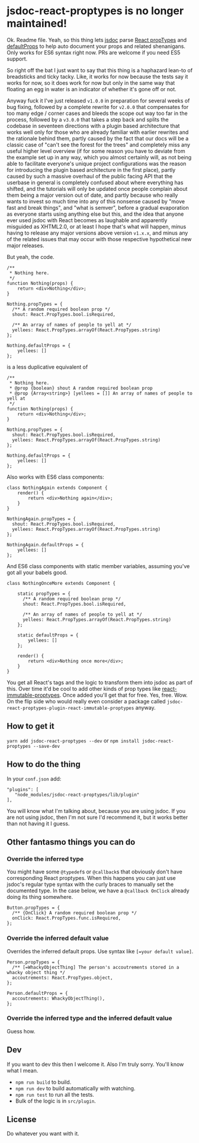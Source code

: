 # jsdoc-react-proptypes is no longer maintained!

Ok. Readme file. Yeah, so this thing lets [jsdoc](https://github.com/jsdoc3/jsdoc) parse [React propTypes](https://facebook.github.io/react/docs/typechecking-with-proptypes.html) and [defaultProps](https://facebook.github.io/react/docs/typechecking-with-proptypes.html) to help auto document your props and related shenanigans. Only works for ES6 syntax right now. PRs are welcome if you need ES5 support.

So right off the bat I just want to say that this thing is a haphazard lean-to of breadsticks and ticky tacky. Like, it works for now because the tests say it works for now, so it does work for now but only in the same way that floating an egg in water is an indicator of whether it's gone off or not. 

Anyway fuck it I've just released `v1.0.0` in preparation for several weeks of bug fixing, followed by a complete rewrite for `v2.0.0` that compensates for too many edge / corner cases and bleeds the scope out way too far in the process, followed by a `v3.0.0` that takes a step back and splits the codebase in seventeen directions with a plugin based architecture that works well only for those who are already familiar with earlier rewrites and the rationale behind them, partly caused by the fact that our docs will be a classic case of "can't see the forest for the trees" and completely miss any useful higher level overview (if for some reason you have to deviate from the example set up in any way, which you almost certainly will, as not being able to facilitate everyone's unique project configurations was the reason for introducing the plugin based architecture in the first place), partly caused by such a massive overhaul of the public facing API that the userbase in general is completely confused about where everything has shifted, and the tutorials will only be updated once people complain about them being a major version out of date, and partly because who really wants to invest so much time into any of this nonsense caused by "move fast and break things", and "what is semver", before a gradual evaporation as everyone starts using anything else but this, and the idea that anyone ever used jsdoc with React becomes as laughable and apparently misguided as XHTML2.0, or at least I hope that's what will happen, minus having to release any major versions above version `v1.x.x`, and minus any of the related issues that may occur with those respective hypothetical new major releases.

But yeah, the code.

```
/**
 * Nothing here.
 */
function Nothing(props) {
    return <div>Nothing</div>;
}

Nothing.propTypes = {
  /** A random required boolean prop */
  shout: React.PropTypes.bool.isRequired,

  /** An array of names of people to yell at */
  yellees: React.PropTypes.arrayOf(React.PropTypes.string)
};

Nothing.defaultProps = {
    yellees: []
};
```

is a less duplicative equivalent of

```
/**
 * Nothing here.
 * @prop {boolean} shout A random required boolean prop
 * @prop {Array<string>} [yellees = []] An array of names of people to yell at
 */
function Nothing(props) {
    return <div>Nothing</div>;
}

Nothing.propTypes = {
  shout: React.PropTypes.bool.isRequired,
  yellees: React.PropTypes.arrayOf(React.PropTypes.string)
};

Nothing.defaultProps = {
    yellees: []
};
```

Also works with ES6 class components:

```
class NothingAgain extends Component {
    render() {
        return <div>Nothing again</div>;
    }
}

NothingAgain.propTypes = {
  shout: React.PropTypes.bool.isRequired,
  yellees: React.PropTypes.arrayOf(React.PropTypes.string)
};

NothingAgain.defaultProps = {
    yellees: []
};

```

And ES6 class components with static member variables, assuming you've got all your babels good.

```
class NothingOnceMore extends Component {

    static propTypes = {
      /** A random required boolean prop */
      shout: React.PropTypes.bool.isRequired,

      /** An array of names of people to yell at */
      yellees: React.PropTypes.arrayOf(React.PropTypes.string)
    };

    static defaultProps = {
        yellees: []
    };

    render() {
        return <div>Nothing once more</div>;
    }
}

```

You get all React's tags and the logic to transform them into jsdoc as part of this. Over time it'd be cool to add other kinds of prop types like [react-immutable-proptypes](https://github.com/HurricaneJames/react-immutable-proptypes). Once added you'll get that for free. Yes, free. Wow. On the flip side who would really even consider a package called `jsdoc-react-proptypes-plugin-react-immutable-proptypes` anyway.

## How to get it

`yarn add jsdoc-react-proptypes --dev` or `npm install jsdoc-react-proptypes --save-dev`

## How to do the thing

In your `conf.json` add:

```
"plugins": [
   "node_modules/jsdoc-react-proptypes/lib/plugin"
],
```

You will know what I'm talking about, because you are using jsdoc. If you are not using jsdoc, then I'm not sure I'd recommend it, but it works better than not having it I guess.

## Other fantasmo things you can do

### Override the inferred type

You might have some `@typedef`s or `@callback`s that obviously don't have corresponding React proptypes. When this happens you can just use jsdoc's regular type syntax with the curly braces to manually set the documented type. In the case below, we have a `@callback OnClick` already doing its thing somewhere.

```
Button.propTypes = {
  /** {OnClick} A random required boolean prop */
  onClick: React.PropTypes.func.isRequired,
};
```

### Override the inferred default value

Overrides the inferred default props. Use syntax like `[=your default value]`.

```
Person.propTypes = {
  /** [=WhackyObjectThing] The person's accoutrements stored in a whacky object thing */
  accoutrements: React.PropTypes.object,
};

Person.defaultProps = {
  accoutrements: WhackyObjectThing(),
};
```

### Override the inferred type and the inferred default value

Guess how.

## Dev

If you want to dev this then I welcome it. Also I'm truly sorry. You'll know what I mean.

 - `npm run build` to build.
 - `npm run dev` to build automatically with watching.
 - `npm run test` to run all the tests.
 - Bulk of the logic is in `src/plugin`.

## License

Do whatever you want with it. 
